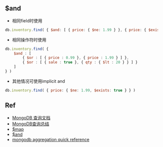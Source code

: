 ## $and

+ 相同field时使用

```js
db.inventory.find( { $and: [ { price: { $ne: 1.99 } }, { price: { $exists: true } } ] }
```

+ 相同操作符时使用

```js
db.inventory.find( {
    $and : [
        { $or : [ { price : 0.99 }, { price : 1.99 } ] },
        { $or : [ { sale : true }, { qty : { $lt : 20 } } ] }
    ]
} )
```

+ 其他情况可使用implicit and

```js
db.inventory.find( { price: { $ne: 1.99, $exists: true } } )
```

## Ref
+ [MongoDB 查询文档](https://www.runoob.com/mongodb/mongodb-query.html)
+ [MongoDB查询总结](https://www.jianshu.com/p/dbf965f8d314)
+ [$map](https://docs.mongodb.com/manual/reference/operator/aggregation/map/)
+ [$and](https://docs.mongodb.com/manual/reference/operator/query/and/)
+ [mongodb aggregation quick reference](https://docs.mongodb.com/manual/meta/aggregation-quick-reference/)
